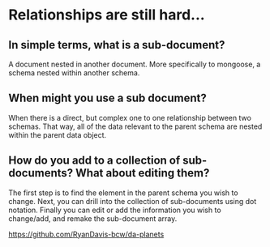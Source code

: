 # Relationships are still hard...

## In simple terms, what is a sub-document?
A document nested in another document. More specifically to mongoose, a schema nested within another schema.
## When might you use a sub document?
When there is a direct, but complex one to one relationship between two schemas. That way, all of the data relevant to the parent schema are nested within the parent data object.

## How do you add to a collection of sub-documents? What about editing them?
The first step is to find the element in the parent schema you wish to change. Next, you can drill into the collection of sub-documents using dot notation. Finally you can edit or add the information you wish to change/add, and remake the sub-document array.

https://github.com/RyanDavis-bcw/da-planets